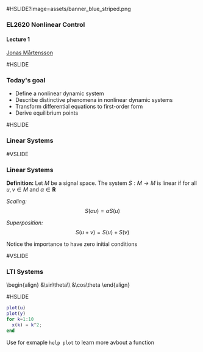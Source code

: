#HSLIDE?image=assets/banner_blue_striped.png
### EL2620 Nonlinear Control

#### Lecture 1

[Jonas Mårtensson](mailto:jonas1@kth.se)

#HSLIDE

### Today's goal

- Define a nonlinear dynamic system
- Describe distinctive phenomena in nonlinear dynamic systems
- Transform differential equations to first-order form
- Derive equilibrium points

#HSLIDE

### Linear Systems

#VSLIDE

### Linear Systems

**Definition:** Let $M$ be a signal
space. The system $S:M\rightarrow M$ is linear if for all $u,v\in M$ and $\alpha\in \mathbf{R}$

*Scaling:*
$$ S(\alpha u) = \alpha S(u) $$

*Superposition:*
$$
S(u+v)=S(u)+S(v)
$$

Notice the importance to have zero initial conditions

#VSLIDE

### LTI Systems

\\begin{align}
&\sin\theta\\\\
&\cos\theta
\\end{align}

#HSLIDE

```matlab
plot(u)
plot(y)
for k=1:10
  x(k) = k^2;
end
```
Use for exmaple `help plot` to learn more avbout a function
